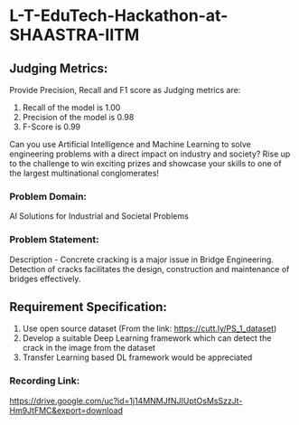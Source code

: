 # L-T-EduTech-Hackathon-at-SHAASTRA-IITM

## Judging Metrics: 
Provide Precision, Recall and F1 score as Judging metrics are:
1. Recall of the model is 1.00
2. Precision of the model is 0.98
3. F-Score is 0.99

Can you use Artificial Intelligence and Machine Learning to solve engineering problems with a direct impact on industry and society? Rise up to the challenge to win exciting prizes and showcase your skills to one of the largest multinational conglomerates!
### Problem Domain:
AI Solutions for Industrial and Societal Problems 
### Problem Statement:
Description - Concrete cracking is a major issue in Bridge Engineering. Detection of cracks facilitates the design, construction and maintenance of bridges effectively.
## Requirement Specification:
1. Use open source dataset (From the link: https://cutt.ly/PS_1_dataset)
2. Develop a suitable Deep Learning framework which can detect the crack in the image from the dataset
3. Transfer Learning based DL framework would be appreciated
### Recording Link:
https://drive.google.com/uc?id=1j14MNMJfNJIUptOsMsSzzJt-Hm9JtFMC&export=download

